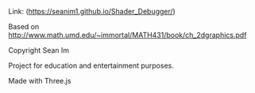 Link: (https://seanim1.github.io/Shader_Debugger/)

Based on http://www.math.umd.edu/~immortal/MATH431/book/ch_2dgraphics.pdf

Copyright Sean Im

Project for education and entertainment purposes.

Made with Three.js
